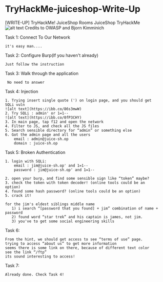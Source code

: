 # TryHackMe-juiceshop-Write-Up
[WRITE-UP] TryHackMe! JuiceShop Rooms JuiceShop TryHackMe
![alt text](https://i.imgur.com/JaX5W2u.png)
Credits to OWASP and Bjorn Kimminich



Task 1: Connect To Our Network  

    it's easy man....

Task 2: Configure Burp(If you haven't already) 

    Just follow the instruction

Task 3: Walk through the application 

     No need to answer  

Task 4: Injection

    1. Trying insert single quote (') on login page, and you should get SQLi vuln
    ![alt text](https://ibb.co/86s3mwW)
    2. Try SQLi : admin' or 1=1--
    ![alt text](https://ibb.co/0fP3CHY)
    3. In main page, tap f12 and open the network
    4. Filter to JS, and check all the JS files
    5. Search sensible directory for “admin” or something else
    6. Got the admin page and all the users
        email : admin@juice-sh.op
        domain : juice-sh.op

Task 5: Broken Authentication


    1. login with SQLi:
        email : jim@juice-sh.op' and 1=1--
        password : jim@juice-sh.op' and 1=1--  
     
    2. open your burp, and find some sensible sign like “token” maybe?
    3. check the token with token decoder! (online tools could be an option)
    4. found some hash password? (online tools could be an option)
    5. crack it!

    for the jim's eldest siblings middle name
       1) i search “[password that you found] + jim” combination of name + password
       2) found word “star trek” and his captain is james, not jim.
       3) you've to get some social engineering skills

Task 6:

    From the hint, we should get access to see “terms of use” page. 
    trying to access “about us” to get more information 
    seems there is some link on there, because of different text color 
    see the link “/ftp” 
    its sound interesting to access! 

Task 7:

    Already done. Check Task 4!
